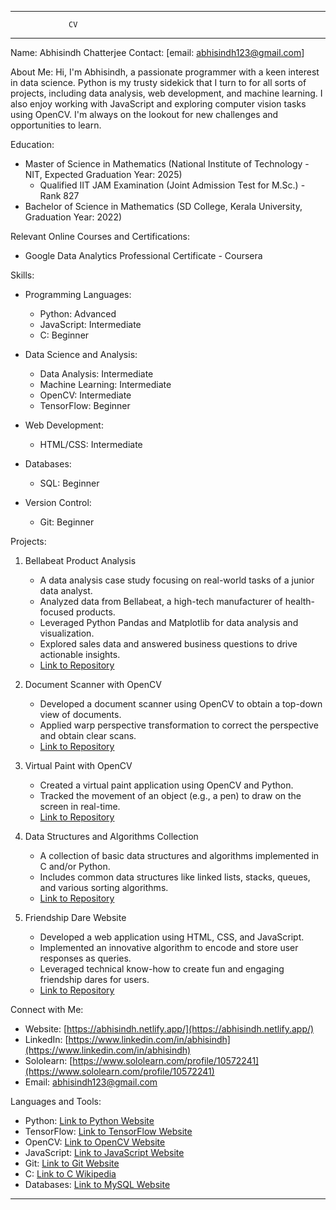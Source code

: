 -----------------------------------------
                 CV
-----------------------------------------

Name: Abhisindh Chatterjee
Contact: [email: abhisindh123@gmail.com]

About Me:
Hi, I'm Abhisindh, a passionate programmer with a keen interest in data science. Python is my trusty sidekick that I turn to for all sorts of projects, including data analysis, web development, and machine learning. I also enjoy working with JavaScript and exploring computer vision tasks using OpenCV. I'm always on the lookout for new challenges and opportunities to learn.

Education:
- Master of Science in Mathematics (National Institute of Technology - NIT, Expected Graduation Year: 2025)
  - Qualified IIT JAM Examination (Joint Admission Test for M.Sc.) - Rank 827
- Bachelor of Science in Mathematics (SD College, Kerala University, Graduation Year: 2022)

Relevant Online Courses and Certifications:
- Google Data Analytics Professional Certificate - Coursera

Skills:
- Programming Languages:
  - Python: Advanced
  - JavaScript: Intermediate
  - C: Beginner

- Data Science and Analysis:
  - Data Analysis: Intermediate
  - Machine Learning: Intermediate
  - OpenCV: Intermediate
  - TensorFlow: Beginner

- Web Development:
  - HTML/CSS: Intermediate

- Databases:
  - SQL: Beginner

- Version Control:
  - Git: Beginner

Projects:
1. Bellabeat Product Analysis
   - A data analysis case study focusing on real-world tasks of a junior data analyst.
   - Analyzed data from Bellabeat, a high-tech manufacturer of health-focused products.
   - Leveraged Python Pandas and Matplotlib for data analysis and visualization.
   - Explored sales data and answered business questions to drive actionable insights.
   - [Link to Repository](https://github.com/abhisindh/Bellabeat_Product_Analysis)

2. Document Scanner with OpenCV
   - Developed a document scanner using OpenCV to obtain a top-down view of documents.
   - Applied warp perspective transformation to correct the perspective and obtain clear scans.
   - [Link to Repository](https://github.com/abhisindh/document-scanner)

3. Virtual Paint with OpenCV
   - Created a virtual paint application using OpenCV and Python.
   - Tracked the movement of an object (e.g., a pen) to draw on the screen in real-time.
   - [Link to Repository](https://github.com/abhisindh/Virtual-Paint)

4. Data Structures and Algorithms Collection
   - A collection of basic data structures and algorithms implemented in C and/or Python.
   - Includes common data structures like linked lists, stacks, queues, and various sorting algorithms.
   - [Link to Repository](https://github.com/abhisindh/Data-Structures-and-Algorithms)

5. Friendship Dare Website
   - Developed a web application using HTML, CSS, and JavaScript.
   - Implemented an innovative algorithm to encode and store user responses as queries.
   - Leveraged technical know-how to create fun and engaging friendship dares for users.
   - [Link to Repository](https://github.com/abhisindh/friendship-dare)

Connect with Me:
- Website: [https://abhisindh.netlify.app/](https://abhisindh.netlify.app/)
- LinkedIn: [https://www.linkedin.com/in/abhisindh](https://www.linkedin.com/in/abhisindh)
- Sololearn: [https://www.sololearn.com/profile/10572241](https://www.sololearn.com/profile/10572241)
- Email: [abhisindh123@gmail.com](mailto:abhisindh123@gmail.com)

Languages and Tools:
- Python: [Link to Python Website](https://www.python.org/)
- TensorFlow: [Link to TensorFlow Website](https://www.tensorflow.org/)
- OpenCV: [Link to OpenCV Website](https://opencv.org/)
- JavaScript: [Link to JavaScript Website](https://www.javascript.com/)
- Git: [Link to Git Website](https://git-scm.com/)
- C: [Link to C Wikipedia](https://en.wikipedia.org/wiki/C_(programming_language))
- Databases: [Link to MySQL Website](https://www.mysql.com/)

-----------------------------------------
